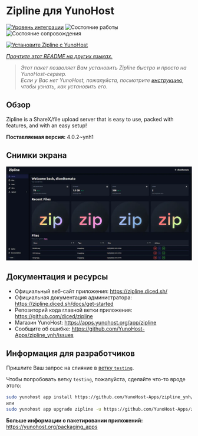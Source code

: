<!--
Важно: этот README был автоматически сгенерирован <https://github.com/YunoHost/apps/tree/master/tools/readme_generator>
Он НЕ ДОЛЖЕН редактироваться вручную.
-->

# Zipline для YunoHost

[![Уровень интеграции](https://apps.yunohost.org/badge/integration/zipline)](https://ci-apps.yunohost.org/ci/apps/zipline/)
![Состояние работы](https://apps.yunohost.org/badge/state/zipline)
![Состояние сопровождения](https://apps.yunohost.org/badge/maintained/zipline)

[![Установите Zipline с YunoHost](https://install-app.yunohost.org/install-with-yunohost.svg)](https://install-app.yunohost.org/?app=zipline)

*[Прочтите этот README на других языках.](./ALL_README.md)*

> *Этот пакет позволяет Вам установить Zipline быстро и просто на YunoHost-сервер.*  
> *Если у Вас нет YunoHost, пожалуйста, посмотрите [инструкцию](https://yunohost.org/install), чтобы узнать, как установить его.*

## Обзор

Zipline is a ShareX/file upload server that is easy to use, packed with features, and with an easy setup! 

**Поставляемая версия:** 4.0.2~ynh1

## Снимки экрана

![Снимок экрана Zipline](./doc/screenshots/screenshot.png)

## Документация и ресурсы

- Официальный веб-сайт приложения: <https://zipline.diced.sh/>
- Официальная документация администратора: <https://zipline.diced.sh/docs/get-started>
- Репозиторий кода главной ветки приложения: <https://github.com/diced/zipline>
- Магазин YunoHost: <https://apps.yunohost.org/app/zipline>
- Сообщите об ошибке: <https://github.com/YunoHost-Apps/zipline_ynh/issues>

## Информация для разработчиков

Пришлите Ваш запрос на слияние в [ветку `testing`](https://github.com/YunoHost-Apps/zipline_ynh/tree/testing).

Чтобы попробовать ветку `testing`, пожалуйста, сделайте что-то вроде этого:

```bash
sudo yunohost app install https://github.com/YunoHost-Apps/zipline_ynh/tree/testing --debug
или
sudo yunohost app upgrade zipline -u https://github.com/YunoHost-Apps/zipline_ynh/tree/testing --debug
```

**Больше информации о пакетировании приложений:** <https://yunohost.org/packaging_apps>
